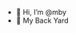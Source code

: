 - 👋 Hi, I’m @mby
- 👀 My Back Yard

<!---
mby/mby is a ✨ special ✨ repository because its `README.md` (this file) appears on your GitHub profile.
You can click the Preview link to take a look at your changes.
--->
